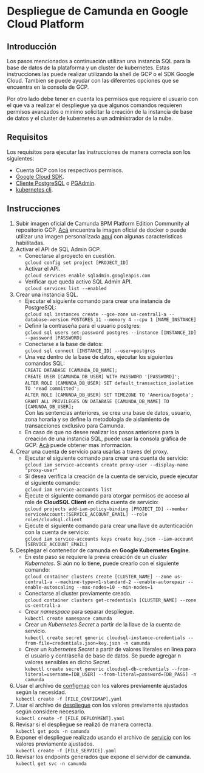 # Despliegue de Camunda en Google Cloud Platform

## Introducción

Los pasos mencionados a continuación utilizan una instancia SQL para la base de datos de la plataforma y un cluster de kubernetes. Estas instrucciones las puede realizar utilizando la shell de GCP o el SDK Google Cloud. Tambien se puede ayudar con las diferentes opciones que se encuentra en la consola de GCP.

Por otro lado debe tener en cuenta los permisos que requiere el usuario con el que va a realizar el despliegue ya que algunos comandos requieren permisos avanzados o minimo solicitar la creación de la instancia de base de datos y el cluster de kubernetes a un administrador de la nube.

## Requisitos

Los requisitos para ejecutar las instrucciones de manera correcta son los siguientes:

* Cuenta GCP con los respectivos permisos.
* [Google Cloud SDK](https://cloud.google.com/sdk/docs/install).
* [Cliente PostgreSQL](https://www.enterprisedb.com/downloads/postgres-postgresql-downloads) o [PGAdmin](https://www.pgadmin.org/download/).
* [kubernetes cli](https://kubernetes.io/docs/tasks/tools/).
## Instrucciones

1. Subir imagen oficial de Camunda BPM Platform Edition Community al repositorio GCP. [Acá](https://hub.docker.com/r/camunda/camunda-bpm-platform) encuentra la imagen oficial de docker o puede utilizar una imagen personalizada [aquí](https://hub.docker.com/repository/docker/sadalmelik828/camunda-bpm-platform) con algunas caracteristicas habilitadas.
2. Activar el API de SQL Admin GCP.
    - Conectarse al proyecto en cuestión.  
    `gcloud config set project [PROJECT_ID]`
    - Activar el API.  
    `gcloud services enable sqladmin.googleapis.com`
    - Verificar que queda activo SQL Admin API.  
    `gcloud services list --enabled`
3. Crear una instancia SQL.
    - Ejecutar el siguiente comando para crear una instancia de PostgreSQL:  
    `gcloud sql instances create --gce-zone us-central1-a --database-version POSTGRES_11 --memory 4 --cpu 1 [NAME_INSTANCE]`
    - Definir la contraseña para el usuario postgres:  
    `gcloud sql users set-password postgres --instance [INSTANCE_ID] --password [PASSWORD]`
    - Conectarse a la base de datos:  
    `gcloud sql connect [INSTANCE_ID] --user=postgres`
    - Una vez dentro de la base de datos, ejecutar los siguientes comandos SQL:  
    `CREATE DATABASE [CAMUNDA_DB_NAME];`  
    `CREATE USER [CAMUNDA_DB_USER] WITH PASSWORD '[PASSWORD]';`  
    `ALTER ROLE [CAMUNDA_DB_USER] SET default_transaction_isolation TO 'read committed';`  
    `ALTER ROLE [CAMUNDA_DB_USER] SET TIMEZONE TO 'America/Bogota';`  
    `GRANT ALL PRIVILEGES ON DATABASE [CAMUNDA_DB_NAME] TO [CAMUNDA_DB_USER];`  
    Con las sentencias anteriores, se crea una base de datos, usuario, zona horaria y se define la metodología de aislamiento de transacciones exclusivo para Camunda.
    - En caso de que no desee realizar los pasos anteriores para la creación de una instancia SQL, puede usar la consola gráfica de GCP. [Acá](https://cloud.google.com/sql/docs/postgres/create-instance) puede obtener mas información.
4. Crear una cuenta de servicio para usarlas a traves del proxy.
    - Ejecutar el siguiente comando para crear una cuenta de servicio:  
    `gcloud iam service-accounts create proxy-user --display-name "proxy-user"`
    - Si desea verifica la creación de la cuenta de servicio, puede ejecutar el siguiente comando:  
    `gcloud iam service-accounts list`
    - Ejecute el siguiente comando para otorgar permisos de acceso al role de **CloudSQL Client** en dicha cuenta de servicio:  
    `gcloud projects add-iam-policy-binding [PROJECT_ID] --member serviceAccount:[SERVICE_ACCOUNT_EMAIL] --role roles/cloudsql.client`
    - Ejecute el siguiente comando para crear una llave de autenticación con la cuenta de servicio:  
    `gcloud iam service-accounts keys create key.json --iam-account [SERVICE_ACCOUNT_EMAIL]`
5. Desplegar el contenedor de camunda en **Google Kubernetes Engine**.
    - En este paso se requiere la previa creación de un *cluster Kubernetes*. Si aún no lo tiene, puede crearlo con el siguiente comando:  
    `gcloud container clusters create [CLUSTER_NAME] --zone us-central1-a --machine-type=n1-standard-2 --enable-autorepair --enable-autoscaling --max-nodes=10 --min-nodes=1`
    - Conectarse al cluster previamente creado.  
    `gcloud container clusters get-credentials [CLUSTER_NAME] --zone us-central1-a`
    - Crear *namespace* para separar despliegue.  
    `kubectl create namespace camunda`
    - Crear un *Kubernetes Secret* a partir de la llave de la cuenta de servicio.  
    `kubectl create secret generic cloudsql-instance-credentials --from-file=credentials.json=key.json -n camunda`
    - Crear un *kubernetes Secret* a partir de valores literales en linea para el usuario y contraseña de base de datos. Se puede agregar n valores sensibles en dicho *Secret*.  
    `kubectl create secret generic cloudsql-db-credentials --from-literal=username=[DB_USER] --from-literal=password=[DB_PASS] -n camunda`
6. Usar el archivo de [configmap](https://github.com/sadalmelik828/camunda-persistent-deploy/blob/master/gcp/configMaps/camunda-full-persistence-configmap.yaml) con los valores previamente ajustados según la necesidad.  
    `kubectl create -f [FILE_CONFIGMAP].yaml`
7. Usar el archivo de [despliegue](https://github.com/sadalmelik828/camunda-persistent-deploy/blob/master/gcp/deployments/camunda-full-persistence-deployment.yaml) con los valores previamente ajustados según considere necesario.  
    `kubectl create -f [FILE_DEPLOYMENT].yaml`
8. Revisar si el despliegue se realizó de manera correcta.  
    `kubectl get pods -n camunda`
9. Exponer el despliegue realizado usando el archivo de [servicio](https://github.com/sadalmelik828/camunda-persistent-deploy/blob/master/gcp/services/camunda-full-persistence-service.yml) con los valores previamente ajustados.  
    `kubectl create -f [FILE_SERVICE].yaml`
10. Revisar los endpoints generados que expone el servidor de camunda.  
    `kubectl get svc -n camunda`
